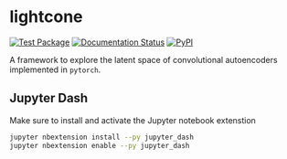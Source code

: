 # lightcone


[![Test Package](https://github.com/windisch/lightcone/actions/workflows/test_package.yml/badge.svg)](https://github.com/windisch/lightcone/actions/workflows/test_package.yml)
[![Documentation Status](https://readthedocs.org/projects/lightcone/badge/?version=latest)](https://lightcone.readthedocs.io/en/latest/?badge=latest)
[![PyPI](https://img.shields.io/pypi/v/lightcone)](https://pypi.org/project/lightcone/)

A framework to explore the latent space of convolutional autoencoders
implemented in `pytorch`.

## Jupyter Dash
Make sure to install and activate the Jupyter notebook extenstion

```bash
jupyter nbextension install --py jupyter_dash
jupyter nbextension enable --py jupyter_dash
```

